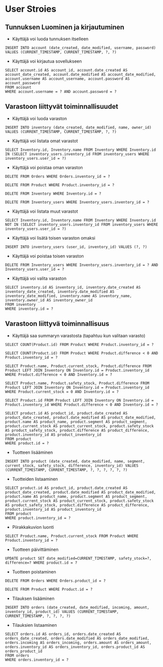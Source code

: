 # User Stroies

## Tunnuksen Luominen ja kirjautuminen

* Käyttäjä voi luoda tunnuksen itselleen

```
INSERT INTO account (date_created, date_modified, username, password) VALUES (CURRENT_TIMESTAMP, CURRENT_TIMESTAMP, ?, ?)
```

* Käyttäjä voi kirjautua sovellukseen

```
SELECT account.id AS account_id, account.date_created AS account_date_created, account.date_modified AS account_date_modified, account.username AS account_username, account.password AS account_password 
FROM account 
WHERE account.username = ? AND account.password = ?
```

## Varastoon liittyvät toiminnallisuudet

* Käyttäjä voi luoda varaston

```
INSERT INTO inventory (date_created, date_modified, name, owner_id) VALUES (CURRENT_TIMESTAMP, CURRENT_TIMESTAMP, ?, ?)
```

* Käyttäjä voi listata omat varastot

```
SELECT Inventory.id, Inventory.name FROM Inventory WHERE Inventory.id IN (SELECT inventory_users.inventory_id FROM inventory_users WHERE inventory_users.user_id = ?)
```

* Käyttäjä voi poistaa oman varaston

```
DELETE FROM Orders WHERE Orders.inventory_id = ?

DELETE FROM Product WHERE Product.inventory_id = ?

DELETE FROM Inventory WHERE Inventory.id = ?

DELETE FROM Inventory_users WHERE Inventory_users.inventory_id = ?
```

* Käyttäjä voi listata muut varastot

```
SELECT Inventory.id, Inventory.name FROM Inventory WHERE Inventory.id NOT IN (SELECT inventory_users.inventory_id FROM inventory_users WHERE inventory_users.user_id = ?)
```

* Käyttäjä voi lisätä toisen varaston omaksi

```
INSERT INTO inventory_users (user_id, inventory_id) VALUES (?, ?)
```

* Käyttäjä voi poistaa toisen varaston

```
DELETE FROM Inventory_users WHERE Inventory_users.inventory_id = ? AND Inventory_users.user_id = ?
```

* Käyttäjä voi valita varaston

```
SELECT inventory.id AS inventory_id, inventory.date_created AS inventory_date_created, inventory.date_modified AS inventory_date_modified, inventory.name AS inventory_name, inventory.owner_id AS inventory_owner_id 
FROM inventory 
WHERE inventory.id = ?
```

## Varastoon liittyvä toiminnallisuus

* Käyttäjä saa summaryn varastosta (tapahtuu kun valitaan varasto)

```
SELECT COUNT(Product.id) FROM Product WHERE Product.inventory_id = ?

SELECT COUNT(Product.id) FROM Product WHERE Product.difference < 0 AND Product.inventory_id = ?

SELECT Product.name, Product.current_stock, Product.difference FROM Product LEFT JOIN Inventory ON Inventory.id = Product.inventory_id WHERE Product.difference < 0 AND Inventory.id = ?

SELECT Product.name, Product.safety_stock, Product.difference FROM Product LEFT JOIN Inventory ON Inventory.id = Product.inventory_id WHERE Product.current_stock = 0 AND Inventory.id = ?

SELECT Product.id FROM Product LEFT JOIN Inventory ON Inventory.id = Product.inventory_id WHERE Product.difference < 0 AND Inventory.id = ?

SELECT product.id AS product_id, product.date_created AS product_date_created, product.date_modified AS product_date_modified, product.name AS product_name, product.segment AS product_segment, product.current_stock AS product_current_stock, product.safety_stock AS product_safety_stock, product.difference AS product_difference, product.inventory_id AS product_inventory_id 
FROM product 
WHERE product.id = ?

```

* Tuotteen lisääminen

```
INSERT INTO product (date_created, date_modified, name, segment, current_stock, safety_stock, difference, inventory_id) VALUES (CURRENT_TIMESTAMP, CURRENT_TIMESTAMP, ?, ?, ?, ?, ?, ?)
```

* Tuotteiden listaaminen

```
SELECT product.id AS product_id, product.date_created AS product_date_created, product.date_modified AS product_date_modified, product.name AS product_name, product.segment AS product_segment, product.current_stock AS product_current_stock, product.safety_stock AS product_safety_stock, product.difference AS product_difference, product.inventory_id AS product_inventory_id 
FROM product 
WHERE product.inventory_id = ?
```

* Piirakkakuvion luonti

```
SELECT Product.name, Product.current_stock FROM Product WHERE Product.inventory_id = ?
```

* Tuotteen päivittäminen

```
UPDATE product SET date_modified=CURRENT_TIMESTAMP, safety_stock=?, difference=? WHERE product.id = ?
```

* Tuotteen poistaminen

```
DELETE FROM Orders WHERE Orders.product_id = ?

DELETE FROM Product WHERE Product.id = ?
```

* Tilauksen lisääminen

```
INSERT INTO orders (date_created, date_modified, incoming, amount, inventory_id, product_id) VALUES (CURRENT_TIMESTAMP, CURRENT_TIMESTAMP, ?, ?, ?, ?)
```

* Tilauksien listaaminen

```
SELECT orders.id AS orders_id, orders.date_created AS orders_date_created, orders.date_modified AS orders_date_modified, orders.incoming AS orders_incoming, orders.amount AS orders_amount, orders.inventory_id AS orders_inventory_id, orders.product_id AS orders_product_id 
FROM orders 
WHERE orders.inventory_id = ?
```
